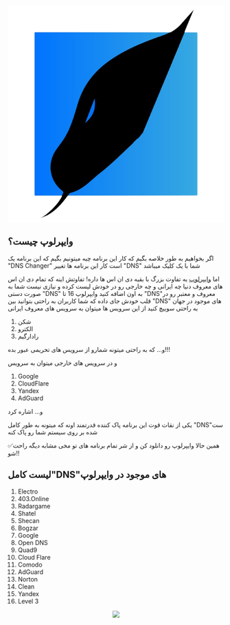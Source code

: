 <p align="center"> <img src="https://raw.githubusercontent.com/0CapTaiN0/Viperloop/main/assest/image/LOGO.png" /> </p>




## وایپرلوپ چیست؟

اگر بخواهیم به طور خلاصه بگیم که کار این برنامه چیه
میتونیم بگیم که این برنامه یک "DNS Changer" است
کار این برنامه ها تغییر "DNS" شما با یک کلیک میباشد

اما [وایپرلوپ](https://github.com/0CapTaiN0/Viperloop) یه تفاوت بزرگ با بقیه دی ان اس ها داره!
تفاوتش اینه که تمام دی ان اس های معروف دنیا 
چه ایرانی و چه خارجی رو در خودش لیست کرده و نیازی نیست شما به صورت دستی "DNS" به اون اضافه کنید
وایپرلوپ 16 تا "DNS"معروف و معتبر رو در قلب خودش جای داده که شما کاربران به راحتی بتوانید بین "DNS" های موجود در جهان به راحتی سوییچ کنید
از این سرویس ها میتوان به سرویس های معروف ایرانی
1. شکن
2. الکترو
3. رادارگیم

و...
که به راحتی میتونه شمارو از سرویس های تحریمی عبور بده!!!

و در سرویس های خارجی میتوان به سرویس
1. Google
2. CloudFlare
3. Yandex
4. AdGuard

و...
اشاره کرد

یکی از نقات قوت این برنامه پاک کننده قدرتمند اونه که میتونه به طور کامل "DNS"ست شده بر روی سیستم شما رو پاک کنه

✅همین حالا وایپرلوپ رو دانلود کن و از شر تمام برنامه های تو مخی  مشابه دیگه راحت شو!!

## لیست کامل"DNS"های موجود در وایپرلوپ
1. Electro
2. 403.Online
3. Radargame
4. Shatel
5. Shecan
6. Bogzar
7. Google
8. Open DNS
9. Quad9
10. Cloud Flare
11. Comodo
12. AdGuard
13. Norton
14. Clean
15. Yandex
16. Level 3

<p align=center>
<a href="https://github.com/0CapTaiN0/Viperloop/graphs/contributors">
  <img src="https://contrib.rocks/image?repo=0CapTaiN0/Viperloop" />
</a>
</p>

